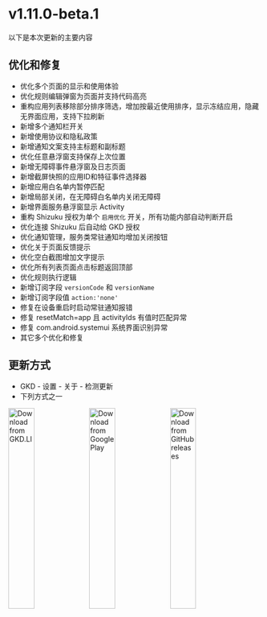 # v1.11.0-beta.1

以下是本次更新的主要内容

## 优化和修复

- 优化多个页面的显示和使用体验
- 优化规则编辑弹窗为页面并支持代码高亮
- 重构应用列表移除部分排序筛选，增加按最近使用排序，显示冻结应用，隐藏无界面应用，支持下拉刷新
- 新增多个通知栏开关
- 新增使用协议和隐私政策
- 新增通知文案支持主标题和副标题
- 优化任意悬浮窗支持保存上次位置
- 新增无障碍事件悬浮窗及日志页面
- 新增截屏快照的应用ID和特征事件选择器
- 新增应用白名单内暂停匹配
- 新增局部关闭，在无障碍白名单内关闭无障碍
- 新增界面服务悬浮窗显示 Activity
- 重构 Shizuku 授权为单个 `启用优化` 开关，所有功能内部自动判断开启
- 优化连接 Shizuku 后自动给 GKD 授权
- 优化通知管理，服务类常驻通知均增加关闭按钮
- 优化关于页面反馈提示
- 优化空白截图增加文字提示
- 优化所有列表页面点击标题返回顶部
- 优化规则执行逻辑
- 新增订阅字段 `versionCode` 和 `versionName`
- 新增订阅字段值 `action:'none'`
- 修复在设备重启时启动常驻通知报错
- 修复 resetMatch=app 且 activityIds 有值时匹配异常
- 修复 com.android.systemui 系统界面识别异常
- 其它多个优化和修复

## 更新方式

- GKD - 设置 - 关于 - 检测更新
- 下列方式之一

<a href="https://gkd.li/guide/"><img src="https://e.gkd.li/f23b704d-d781-494b-9719-393f95683b89" alt="Download from GKD.LI" width="32%" /></a><a href="https://play.google.com/store/apps/details?id=li.songe.gkd"><img src="https://e.gkd.li/f63fabeb-0342-4961-a46d-cac61b0f8856" alt="Download from Google Play" width="32%" /></a><a href="https://github.com/gkd-kit/gkd/releases"><img src="https://e.gkd.li/c1ef2bb9-7472-46d5-9806-81b4c37e5b4d" alt="Download from GitHub releases" width="32%" /></a>
